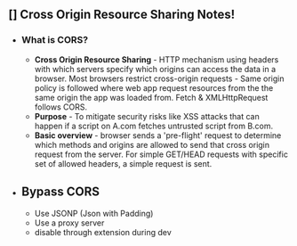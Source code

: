 ## [] Cross Origin Resource Sharing Notes!

* ### What is CORS?
	* **Cross Origin Resource Sharing** - HTTP mechanism using headers with which servers specify which origins can access the data in a browser. Most browsers restrict cross-origin requests - Same origin policy is followed where web app request resources from the the same origin the app was loaded from.
	Fetch & XMLHttpRequest follows CORS.
	* **Purpose** - To mitigate security risks like XSS attacks that can happen if a script on A.com fetches untrusted script from B.com.
	* **Basic overview** - browser sends a 'pre-flight' request to determine which methods and origins are allowed to send that cross origin request from the server. For simple GET/HEAD requests with specific set of allowed headers, a simple request is sent.

* ## Bypass CORS
	* Use JSONP (Json with Padding)
	* Use a proxy server
	* disable through extension during dev

	
	